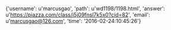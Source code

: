 {'username': u'marcusgao', 'path': u'wd1198/1198.html', 'answer': u'https://piazza.com/class/i5j09fnsl7k5x0?cid=82', 'email': u'marcusgao@126.com', 'time': '2016-02-24:10:45:26'}